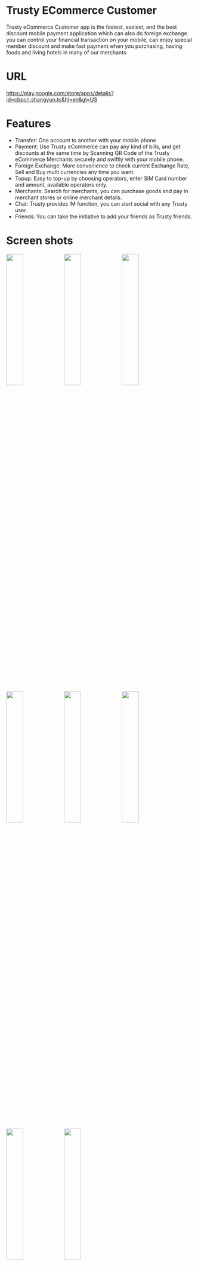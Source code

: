 # Trusty ECommerce Customer
Trusty eCommerce Customer app is the fastest, easiest, and the best discount mobile payment application which can also do foreign exchange. you can control your financial transaction on your mobile, can enjoy special member discount and make fast payment when you purchasing, having foods and living hotels in many of our merchants

# URL
https://play.google.com/store/apps/details?id=cbpcn.shangyun.tc&hl=en&gl=US

# Features
- Transfer: One account to another with your mobile phone
- Payment: Use Trusty eCommerce can pay any kind of bills, and get discounts at the same time by Scanning QR Code of the Trusty eCommerce Merchants securely and swiftly with your mobile phone.
- Foreign Exchange: More convenience to check current Exchange Rate, Sell and Buy multi currencies any time you want.
- Topup: Easy to top-up by choosing operators, enter SIM Card number and amount, available operators only.
- Merchants: Search for merchants, you can purchase goods and pay in merchant stores or online merchant details.
- Chat: Trusty provides IM function, you can start social with any Trusty user.
- Friends: You can take the initiative to add your friends as Trusty friends.


# Screen shots

<img src="https://lh3.googleusercontent.com/XwQIKfUX5u28cXamhRPtEU8Z5Yav3FedcZlH-bzPV7eqLT7XTbfGX42hms0IwNrML1Ht2jHfEmNdGZILM-QWIWoiMU0QRSAK1QUNVMxylKeSfVc-44kEHCC9Vhl9X4pz-G8JK7wRvuE2gr15sRyoARoXUThkRh0t7mTJTzmjAFbnDFwNCCeg6PGP1R4Zx3_imih6jlkMiJ7OpIJeu1WiFvqY4-K08VWvfi4eV0qzQhpYKhfEAsEH3JfjRorYXdGSneJ8rst-JPvx9ozvXmoaira4MIGPvmzIbK4u1f08GVoHU0-xxNPUF_Da5PBLnZDKoqfiHrObj-u5BYT8APuTpIntvH7Mi5tATMNbqGnrwzQC_hF6th8RbYC88WlU7hVnk-ofZy4frZPDaDYK2qNVFwEhQwAGPIPAFu-EW4ep3ZBRyeqarqJwhFjhtSViYsRsQKA9BjseLEi6FnKtf2IdITlnHVs88QAL3YLXS5GZR5VxIOhzqAh4YaLvlY91er8NlkQRyJndbt649xIdHILHf6ASs6qCgmQI-K3mWxZfnAmYSvTEDjviQtL3AdFwpNH88a-jh8Rh_Z-phejeIUPey_d_neYFLZjCRocBS2OKG0dlgl5cmA_Wynz84wPCE6oweBjuE0GDD8nQLt2xhKXYmCETiIHGJJb0ZVds46HVmLojy22RxNbGqq7fQLyZYyGkIjcvnXsaHXVmkXJvU3fJlPdAKxoJlDoC9R2lk6Eoln4I_f84aK-BcCWolvyf8xocAHBFXhrV1e25Yl085bZYi7z8n-QBhT6otyzKHU5ydVR-xuqw-niPONa4ZJGOxtrxRlEZxPC-o-nZ3-XqV-AWMlYTE1klTQKmKUfbAJBFCHcM7h43iW8mXujirXtby2fJvW62SodJkm3kkW-XiQKHpfghHfAFWoN9OYj3NfY4KaA=s250-k-rw-no" width="30%"> <img src="https://lh3.googleusercontent.com/o5LDfjxwhPGngCxSYSPvWS9AZSKr-6J9BPabo_RPMlYPsF9sGvupZ8pBoznQGGlpQ0rAElQFKliMu9crCTN6YqDeSpbET8uOjqdYtVFSrAaz7AnmlBiMPGe9sH25DqrinAwIaxEOVAvF-LSllrdHdOOFytzhWFMExBFuGBIbLHF0xhuA-CUyoVNT1ak75JVR6fsI7leZZNbA-rY84Mf1kEwvfuA_FDwwK6S6AvK05umglraFiwFDRPoMZbFnMT95OCpVntag3mlJ_D9WRGsiFj0VH0pLKjF6Oz_GcFEJfLHCqyjDkhK6VwT7Kemc7SEcf9BDlTzAqCOAdPF0KIjKB6uor8uqBOeuvzCE5SaKHENdvizHzBGGp8YMloqJWGfmyb7T4dCARzkSc380YqJF9ZOgRg03quZ0fEzS6fL19PfjMxuxDTZxIKIDNZqSI2M5dCX7vIlegPf6SioPA0uAOJF_FYBpAukxXg3pPh2XvmI0IpECfngylfshTvxVMWsDBvIjfg3BZ88kjmZkpFx-ogQ7DcF804xoY7focbmW3Cv1uVQA0csjknaKkFbge_1s2M3E-ciPvxXNVarxIkh42jyZqv7MSHHsy8z-E4V5hgiGjUtvxP7Ag2cE-KKeZPyCbpLzhkv8huwUs-owJqO3iGhX8LFnrzsFPUg86jBDegQM-IlHBcuE7o6VyfL1boFKV7peq4HdVhn7RtTHMWf8iBfk10i4v4XdPVdaXCiAyJMIg-5wdRzX8vK_0HYFkiYg5j2zT8YNHD97Ft8dUFenVhejtqofim4KcPz_31fyY_wcBiDfJ_SLdDB5xxk3qk3WJtYcpjJxqWrS3am7Vl0HOfgJbxULr4YmRlGCkWgqeupDaMCahrpnHek8LGGqXcjMmahe_SLm2ZN4Biz1tzb4fYaasZ2tctOMmb1xJ7MVTq4=w444-h937-no?authuser=0" width="30%"> <img src="https://lh3.googleusercontent.com/qYYeSB6enxglKiagpstYZEXNASmMQj6KR2ACWTWU_ks7VFcjdaD_Jq377Tu8RL8s2_7GOst3x5XfMhD_KxpFIq4NLd4LZhq5nCCHSSAh3Gdb3K5VcJlShtxiATEldi1BdPWlIwWXpEI-YMc9l5L4dN9gTizlxi5oJ9RXxG7lMogSX1KoLjuOWdVHHidmcmtlPKskGRJliYYOG3ChGqJR5f9jjoKCv6rEnVb1qAi8dpZGUlg4j_GIpieavw0Hg1bXtz-0KCCJts8-3pOnn_xVtqhx_bzqXOyqcLsoZY2SDu_6sht74f2YmdY-UKagaamHU1pmxNnoh61KvqDrjfOetQq9tZ5PHYolfE7dqEQfPAZsM-iuemj_Wodz50fQzMduNqJoj6nfz4a0IlKVN_pMsP0Dq0Oq_p1vtuAs0Gc5LRNQtAreHnWi0K5kWL1Vf37HK5HFgTLZDkSZhluGJkDymCSyA20LtD-Uk1iH79ZJL_OqfnlFyqskdNBdrqVpcc33ay1huwaKoKM7cvvPF7YXk2JDhT6xYtnKrEhEglMimMPgdHQFohAF1G-tZzdApmxNdPRUKPNCECjiDPyuk73WOJfso64MeO7T3bTTFD__mMxS-YeUsZXv5KBusb-KE5BVtqtuk-1nFegiQcLzmO7O2q1OHVUQWU9VgEXSKE8RoBCeWpPLe-djVhHgV0T2bzvKMVgkNaZtXcINDsZWLg52OIjV8EItVWM_S9p5175v99UlNf4Bc3aTJx2vVhgHDdTbIqU0ESGYoQK42_tUt_8LCU6x3ZKNE1ihdR7N3IbAEIi8L1RsnQZcERiXADYwRPpmbl11cVF3-FMc2mf-8sxVmMZ0yNYVai83c7YK6pfVVFiL7Yt19PjRVF9d-vVWBtycMsHoSVDji9X1HhEO69GWPxlvrfYJltqtPj4hqtQ-HTA=w444-h937-no?authuser=0" width="30%"> <img src="https://lh3.googleusercontent.com/aV6cQ9ZwNNikg0BbVa5PIrXQHZ8PIG9_PlowNv18aj6AUWey_C5UcJwsaKYrNZVmfLTX1XU7MfpSZh1KimzYOkHk844907sP-IPMoAN-rVWT40aD0HRfu-c7487B0kIGw87Pl8wq7XXvjUZrmlkyO9Dr3M5wjBZt-tr3mhQPGOp4zEgwNl4omhN68aYWA2mkwbASZhfyFEXBBkPtNS-SGcL6VHUMp-NR15orJtrTYT32Cf2Nm3df_tKuRCc4doUZb73VEdQF3SZv7as3GX6XXiBhAn9kHZz1uuK-IGu3ualBL-yCuGD_Kzn-_-YQwi8nxkt3weSGELgbupqGBIkCdsRhgBZmey2S4oVTYxGA0ATjtcdtVA6mgJhB2W1Ahn-2lYji0mjEYXHGtHFH-UNp4LKEGMOgId3jkDE_m7lQTpgAuwa29Z-m90OZaojiX-DYgU9OnsdmPGLrfxhXUjEWa2yGLzfmFAlgT4UW9ftk33qjVG_GJWh_LPLNF7ELDHF6tESosi1bT_arSpSFDDl8P1Qs5na_fPnykJRj6IfNmOmfrSqnLYb7U0OvUIyDVEfR5pn3dC45jyzC6ZjCPQNDg1lWWLyMeUtF_nWqD0u5_BEt5eEG6JLr9YkqEEePnjtv17VEipvtQyd8Dw2DGFnZ7dp0Ix1MjcGX1ggzI6bs7XREbbwUt2ZxIbEOWI30Phs9GnEJFekagwx-StbKJ94d8OpnfkfF9B5GVypcrfq-8KC0rP8bE0W4kn8VnT3LB8qT8tFoNSr9n4Qs9EW0AGlecWaSWzQ5wv4Fs1iKo2ftS5sNKK90msT-HQwbKf_h4NU-nzeiC1H2VbHLf2JNFoasGF07Z9zq181KlL911ZzhYQ8A9f1UVtbQVg92WIMst8NCC7pJQ2hNODUD2_y9-EBP_xnBaMoq-RXvD5AxXv04n68=s250-k-rw-no" width="30%"> <img src="https://lh3.googleusercontent.com/THoxMkwHXNDt17VkdGbXdKi9HxZkR_kONrTFBabCNJXywdcutUAtu85cBmWMavv8fqhItTXay_tguyrcLeq9gGb0Cexyoh12tCbG_KlKK4WW4R7DN5lEUGd98O8hmx4ZQHtL5pCGBFL45E0f83-GRylptreefzscY6--cuk6XdgQF_vEmJoZolEpkukjS5GAjM4-mDuVTeXyJiKk3H-iOT6qKxKYQ_HCeDXEKwvEhv6h9HMhdibISynEW8DpxArTgNe46TWeJcQNFrYcXWXL2oCMlBC4fSLbQqwVY4-BjzVt0O537NVN1lyP1oyrDDbLTeDtkgJtvHpnTSvZEAxqBFDLfYqMz8Kdg1KNtC1blb-P92r5Ph1KwyAT8Bl6CVH_PHZhdCOxQr01wcnmSTEtdroUC36bYl0C1AymxyKDmNX5sywqLjb6CNx0yNSVIcF6pt0GbY1FMSaN17KFA6rVgKOeQfJx0rPl50fkXC5JSKuosO_VrmuCoe9fKTREo-giAn9GJ0tyb8W3Kxsybw5lMFOn3fEBmySL9s5RZglStKXKlanrEIn7JXbNMT9Rl7AD-wYtkHoWp6sRZ-bWrOQG5l3at8ll4RsaAcCUmQkuAOetK7gwU-nrMGsT4pbLQr8UTUTzPiq-WeOLuk8BdZd27szSvUowRdcTWDEdTehi0c6j4-cNvu7HDYYScOj5rBhtqWlocWcoEesbp_bUoukKI_84kdqnITTzWysrHrHgLPBwtIEjG1ETlHFOdYeonU6Nm5B79vuqsPErs8ZRE2ZvWuNmz7PpAQdTGXhICfvmqt97zfVkGC-vRoJgq8jd0UORDrknnp6FoOtXCGMX9kEUvjerBMLKVNp2UUeOq8lCD5u4vmJVHck5M3d_D5rC1cBRJP-Zf7f5m2VXlkQ9A-ou-7el0YkuqxV82krwaprFtrg=w444-h937-no?authuser=0" width="30%"> <img src="https://lh3.googleusercontent.com/bqjz-ZbFv_AQ0cQvTWJZb5ER3aeLb1UzQwwB9S6b-WwFP23k0uWV7xVsdxXpoFdznmiXMUiAui4vQpSICmGO6b32RhqzfVQ-6AqChBcXt8cozBLnf8ss3fi8wilEEzSJMB5hkQpWPf7pnj5EnCEBNFXtfhgNFFjYrubVrsH21cXxH9NPRhhyyKvPY4dDfFyoHZ2nTiKpshz6pxYIAwN7v4H1JeUbHXAB0rPY_s0I1dnfGEoWsdc3ZUdWXTSJ_9jvGzhihGiJZlyg1Nq7bEAf9qi4tpEImj9wGR67l8igem4ccbfVPidhuMQFoaG-tgrOctZOnJMOJpc2qpW-qNY7IhJcaraQlBUlXJOfPQluJ3lDb0S_E88WA6yynLp2Nk2gQOp9HFh_2_--71CQotzcHedg8dASSOVejdZ82V2kYk1NDU0kdpMVw_oM2MzPM8Q1Oa98mJh34EM4Jpxk2FIipFjs6413QS1uBcncamrecv1Qzu8FD8Kk8pz9hmSO2X_aBoCWtL1l1R2Kuy7tlLdHS4anWynslaS5FpuO7dYQw2qHItIzW95bDxZ41jalgw_drir7ElkJsADlC8sdtgeBh2oIHih07dhflaomifHj_amqNyBhCRjtJtlMbYyyxvD6rEaNwxrBCgHxrR9KpBJ2hDAQ_XYE7LUaFGyfDR-ajLTE-5zo66WuWYFDaygfuiHjveFZzzuDavRtyOkXTLJpBnH0W_QxPBCSBT51I6YQeR97eu0pmg_ZLrdlvZHXSon77yuyWDvHyXgfsqFYjbxfmZX98DE5kYNHsWS-uviRps2Jm5BJ0FyfQlqDj7xpruUFx5fCg8hEAKBCu27IaCNT89AeUr4t41bB6pyCeEaWcuUiXj87c5XkLNInkaiBkMgvwg7IxKTc-7MqMYfiFazRKwe0TQL4Nu9SIqsFebHA3RA=w444-h937-no?authuser=0" width="30%"> <img src="https://lh3.googleusercontent.com/ydZwaF87R8ctqXATTQLq32YzJFmSKtNYGfg-1SVp_4qmH2xM_vByoO1SyLPaXRyNCR308xxrrz43UgwDG6I0Gx3FHxrgPWdZGM7Ym6km6gg2M-6Hp-JAaLIglpku1Fh0JeIfpLkXhHS5rUaiEqYplZU0aQCSP439k9zfnG9QrJG3S55g_3GxiwzkPZ7nYq6w7QxWgS1tchXV_JCD849K5UU_KunUfzFRJPZTD7zqGFJhuZkX5tCYwFF9Mxqqh7EerDm9THZJV9pijZHo1f-ulxspYx7jZc9IRMaoe-piMHKzsvSuIisvtXzT5_S8Xd2Hr1wkdaqtJ2-6xt2PoNHgKf27hZccvqk0VpBRP4BuVVkAJRs0DuLNqzI6DgwgvRt-bFtvrxiy79Sz_QOi_lRgt7lwAsDdTM83JJL-Sqba7C0J561kAXoi4p_Nk3SCJe8el8zucE3_EC7OivAWwaUlN1nEeZDVzHMKZJ1yoeDuaxfNkpmbwJIBuSffJYbwdvJTtuHV_Kpzuw0bLsaHbohvLfnoOH_CMB3DaBj3tqRxGMGXhfr-Jg-ON695BoTYCli3QaJfEG65FqxUhN6XHGODvMOTjYZPaaxPNsF_P5F6_PbPuaEGrUl3VIE4jM3NhlFMLypdirzx_9rh1tMSLZKWJbscH2EdZoQSR7WsgdSLlQ4Yp-D1rFwCFGDrJckH6F7Iff89UQwxZp4X2hin3K2EgVcoSLM9klGHHHmeKgB3N3F7-wLFIjOr6OnsAoLdApkLCrsMP9FrMqTryhFIgE6nxsZyKCgyz62okNOIAi-P_K1zvmRdv14oF_OoGbwDerkNca2YU0H9apsxFPu9n4G_3McnT7-6MaLoPIhB96q__zyaUWZAO-TR18wR3iNOquJG_gmYrcxkKqUo2PinH8HkdsCzOkTbmX0NL5bUcYu4IOU=w444-h937-no?authuser=0" width="30%"> <img src="https://lh3.googleusercontent.com/1hyEf2zEOXLdUZB_sdoEoKY9mipfo7OTID_6I1Xkudbo1mT424ZBOPxPrwtUMQwPg4zuGr400inPMw3VOTC30ekpMqYnUgp7WhT8FlShAQPrYpbQBn7VjQ1bIDVw26cEly6IN_WWJEgc5xcfSq9ThYIgbBJLs-oAlhGGQsPFZUC_7A0i31zM5Jy58zVhBeAjhs0Bg3QCY40OA1k3W8Em5UM07Nx56wj-M42zbmiweShMIgy6vjXHXC34WhYNLhxhoSdDcrUMszI3_ivox_xs9Quxx6nx1XOeuviPi6HF9LLzwqFdxIg2nQEGK3NyDxg-YcHDMLnquf-a4WlLB27PKs2m2PY3tD-JwPEHNHj8onAtz58XWu9x3kabI-UdAT3iYbZqT9elvw5GKha_smD8GjwWl57fNy9UJs19jnJ-ESs_nDVg_yrKuG5gYXkv5u4dJNfgOuI7DX4rGhJY-B-UFO5pziIlXylO7lO1KMrdA9-kyTXbS9N4kqcRgG8A4N_rJ9NqVe-vDI2Pq2Zb00K78tJ3q_t2skAsNX1fjinNUAPoolbjpA6ocBBz5ihnVthK__O7gHrygtK9iXEoLVeu5EaYB-R8bSLsjtzTRPFx0Zn0YPz_3lGicB74k3HI5Jp-dM8vKNu4zDjpCq7GunX6A4E075zFxORHKoSo6Ck7gu-CJgiE3tNyVetbYmzKdxFfK26NGMGBfWf4r2cr_5w2ZdsW4gBQ-MNeyimrFnxDUVXw3qv9FA8O_aDLwejZqOmdnuho6wW5dG5OLMxtE2ncsj_g6jhv1C8CluCQC6PKTzjEpF_oIlZCJxK7NrVnyaMTpVDoEhc6oao7VuTskecvQ2tApWeotagod7gGY4MF2b8mdkwZaWwI-jMsykFcidmXazE86w0Rrtnhjdep3tA2Vmm6VvgXwI8ek_xfyfVissc=w444-h937-no?authuser=0" width="30%"> 